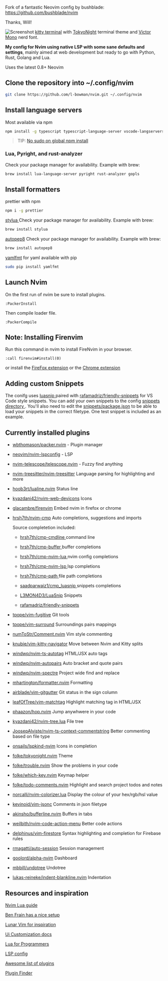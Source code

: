 Fork of a fantastic Neovim config by bushblade: https://github.com/bushblade/nvim

Thanks, Will!

![Screenshot](https://res.cloudinary.com/bushblade/image/upload/v1650398285/nvim-screenshot.webp)
[kitty terminal](https://sw.kovidgoyal.net/kitty/) with [TokyoNight](https://sw.kovidgoyal.net/kitty/) terminal theme and [Victor Mono](https://github.com/ryanoasis/nerd-fonts/tree/master/patched-fonts/VictorMono) nerd font.

**My config for Nvim using native LSP with some sane defaults and settings**, mainly
aimed at web development but ready to go with Python, Rust, Golang and Lua.

Uses the latest 0.8+ Neovim

## Clone the repository into ~/.config/nvim

```bash
git clone https://github.com/l-bowman/nvim.git ~/.config/nvim
```

## Install language servers

Most available via npm

```bash
npm install -g typescript typescript-language-server vscode-langservers-extracted vls @tailwindcss/language-server yaml-language-server @prisma/language-server emmet-ls neovim graphql-language-service-cli graphql-language-service-server

```

> TIP: [No sudo on global npm install](https://github.com/sindresorhus/guides/blob/main/npm-global-without-sudo.md)

### Lua, Pyright, and rust-analyzer

Check your package manager for availability. Example with brew:

```bash
brew install lua-language-server pyright rust-analyzer gopls
```

## Install formatters

prettier with npm

```bash
npm i -g prettier
```

[ stylua ](https://github.com/JohnnyMorganz/StyLua)
Check your package manager for availability. Example with brew:

```bash
brew install stylua
```

[autopep8](https://pypi.org/project/autopep8/)
Check your package manager for availability. Example with brew:

```bash
brew install autopep8
```

[yamlfmt](https://pypi.org/project/yamlfmt/) for yaml available with pip

```bash
sudo pip install yamlfmt
```

## Launch Nvim

On the first run of nvim be sure to install plugins.

`:PackerInstall`

Then compile loader file.

`:PackerCompile`

## Note: Installing Firenvim

Run this command in nvim to install FireNvim in your browser.

```
:call firenvim#install(0)
```

or install the [FireFox extension](https://addons.mozilla.org/en-GB/firefox/addon/firenvim/)
or the [Chrome extension](https://chrome.google.com/webstore/detail/firenvim/egpjdkipkomnmjhjmdamaniclmdlobbo?hl=en)

## Adding custom Snippets

The conifg uses [ luasnip ](https://github.com/saadparwaiz1/cmp_luasnip) paired
with [rafamadriz/friendly-snippets](https://github.com/rafamadriz/friendly-snippets) for VS Code style snippets.
You can add your own snippets to the config [ snippets directory ](./snippets).
You'll also need to edit the [snippets/package.json](./snippets/package.json) to
be able to load your snippets in the correct filetype.
One test snippet is included as an example.

## Currently installed plugins

- [wbthomason/packer.nvim](https://github.com/wbthomason/packer.nvim) - Plugin manager
- [neovim/nvim-lspconfig](https://github.com/neovim/nvim-lspconfig) - LSP
- [nvim-telescope/telescope.nvim](https://github.com/nvim-telescope/telescope.nvim) - Fuzzy find anything
- [nvim-treesitter/nvim-treesitter](https://github.com/nvim-treesitter/nvim-treesitter) Language parsing for highlighting and more
- [hoob3rt/lualine.nvim](https://github.com/hoob3rt/lualine.nvim) Status line
- [kyazdani42/nvim-web-devicons](https://github.com/kyazdani42/nvim-web-devicons) Icons
- [glacambre/firenvim](https://github.com/glacambre/firenvim) Embed nvim in firefox or chrome
- [hrsh7th/nvim-cmp](https://github.com/hrsh7th/nvim-cmp) Auto completions, suggestions and imports

  Source completetion included:

  - [ hrsh7th/cmp-cmdline ](https://github.com/hrsh7th/cmp-cmdline) command line
  - [ hrsh7th/cmp-buffer ](https://github.com/hrsh7th/cmp-buffer) buffer completions
  - [ hrsh7th/cmp-nvim-lua ](https://github.com/hrsh7th/cmp-nvim-lua) nvim config completions
  - [ hrsh7th/cmp-nvim-lsp ](https://github.com/hrsh7th/cmp-nvim-lsp) lsp completions
  - [ hrsh7th/cmp-path ](https://github.com/hrsh7th/cmp-path) file path completions
  - [ saadparwaiz1/cmp_luasnip ](https://github.com/saadparwaiz1/cmp_luasnip) snippets completions
  - [L3MON4D3/LuaSnip](https://github.com/L3MON4D3/LuaSnip) Snippets

  - [rafamadriz/friendly-snippets](https://github.com/rafamadriz/friendly-snippets)

- [tpope/vim-fugitive](https://github.com/tpope/vim-fugitive) Git tools
- [tpope/vim-surround](https://github.com/tpope/vim-surround) Surroundings
  pairs mappings
- [numToStr/Comment.nvim](https://github.com/numToStr/Comment.nvim) Vim style
  commenting
- [knubie/vim-kitty-navigator](https://github.com/knubie/vim-kitty-navigator)
  Move between Nvim and Kitty splits
- [windwp/nvim-ts-autotag](https://github.com/windwp/nvim-ts-autotag) HTML/JSX
  auto tags
- [windwp/nvim-autopairs](https://github.com/windwp/nvim-autopairs) Auto bracket
  and quote pairs
- [windwp/nvim-spectre](https://github.com/windwp/nvim-spectre) Project wide
  find and replace
- [mhartington/formatter.nvim](https://github.com/mhartington/formatter.nvim)
  Formatting
- [airblade/vim-gitgutter](https://github.com/airblade/vim-gitgutter) Git status
  in the sign column
- [leafOfTree/vim-matchtag](https://github.com/leafOfTree/vim-matchtag)
  Highlight matching tag in HTML/JSX
- [phaazon/hop.nvim](https://github.com/phaazon/hop.nvim) Jump anywhwere in
  your code
- [kyazdani42/nvim-tree.lua](https://github.com/kyazdani42/nvim-tree.lua) File
  tree
- [JoosepAlviste/nvim-ts-context-commentstring](https://github.com/JoosepAlviste/nvim-ts-context-commentstring) Better commenting based on file type
- [onsails/lspkind-nvim](https://github.com/onsails/lspkind-nvim) Icons in
  completion
- [folke/tokyonight.nvim](https://github.com/folke/tokyonight.nvim) Theme
- [folke/trouble.nvim](https://github.com/folke/trouble.nvim) Show the problems
  in your code
- [folke/which-key.nvim](https://github.com/folke/which-key.nvim) Keymap helper
- [folke/todo-comments.nvim](https://github.com/folke/todo-comments.nvim)
  Highlight and search project todos and notes
- [norcalli/nvim-colorizer.lua](https://github.com/norcalli/nvim-colorizer.lua)
  Display the colour of your hex/rgb/hsl value
- [kevinoid/vim-jsonc](https://github.com/kevinoid/vim-jsonc) Comments in json
  filetype
- [akinsho/bufferline.nvim](https://github.com/akinsho/bufferline.nvim) Buffers
  in tabs
- [weilbith/nvim-code-action-menu](https://github.com/ahmedkhalf/weilbith/nvim-code-action-menu) Better code actions
- [delphinus/vim-firestore](https://github.com/delphinus/vim-firestore) Syntax
  highlighting and completion for Firebase rules
- [rmagatti/auto-session](https://github.com/rmagatti/auto-session) Session
  management
- [goolord/alpha-nvim](https://github.com/goolord/alpha-nvim) Dashboard
- [mbbill/undotree](https://github.com/mbbill/undotree) Undotree
- [lukas-reineke/indent-blankline.nvim](https://github.com/lukas-reineke/indent-blankline.nvim) Indentation

## Resources and inspiration

[Nvim Lua guide](https://github.com/nanotee/nvim-lua-guide)

[Ben Frain has a nice setup](https://gist.github.com/benfrain/97f2b91087121b2d4ba0dcc4202d252f)

[Lunar Vim for inspiration](https://github.com/ChristianChiarulli/LunarVim)

[Ui Customization docs](https://github.com/neovim/nvim-lspconfig/wiki/UI-customization#change-diagnostic-symbols-in-the-sign-column-gutter)

[Lua for Programmers](https://ebens.me/post/lua-for-programmers-part-1/)

[LSP config](https://github.com/neovim/nvim-lspconfig/blob/master/doc/server_configurations.md)

[Awesome list of plugins](https://github.com/rockerBOO/awesome-neovim)

[Plugin Finder](https://neovimcraft.com/)
